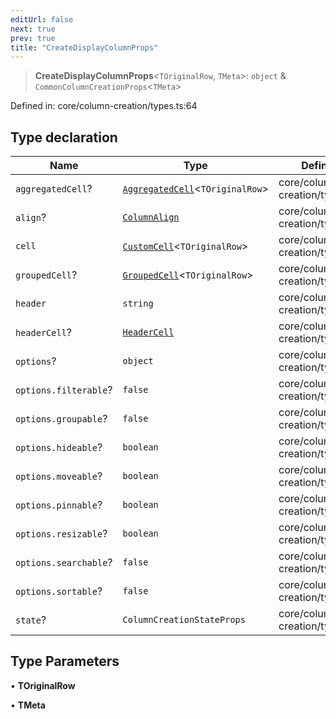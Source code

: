 ```yaml
---
editUrl: false
next: true
prev: true
title: "CreateDisplayColumnProps"
---
```


> **CreateDisplayColumnProps**\<`TOriginalRow`, `TMeta`\>: `object` & `CommonColumnCreationProps`\<`TMeta`\>

Defined in: core/column-creation/types.ts:64

## Type declaration

| Name | Type | Defined in |
| ------ | ------ | ------ |
| `aggregatedCell`? | [`AggregatedCell`](/api/type-aliases/aggregatedcell/)\<`TOriginalRow`\> | core/column-creation/types.ts:67 |
| `align`? | [`ColumnAlign`](/api/type-aliases/columnalign/) | core/column-creation/types.ts:80 |
| `cell` | [`CustomCell`](/api/type-aliases/customcell/)\<`TOriginalRow`\> | core/column-creation/types.ts:65 |
| `groupedCell`? | [`GroupedCell`](/api/type-aliases/groupedcell/)\<`TOriginalRow`\> | core/column-creation/types.ts:68 |
| `header` | `string` | core/column-creation/types.ts:79 |
| `headerCell`? | [`HeaderCell`](/api/type-aliases/headercell/) | core/column-creation/types.ts:66 |
| `options`? | `object` | core/column-creation/types.ts:69 |
| `options.filterable`? | `false` | core/column-creation/types.ts:73 |
| `options.groupable`? | `false` | core/column-creation/types.ts:71 |
| `options.hideable`? | `boolean` | core/column-creation/types.ts:76 |
| `options.moveable`? | `boolean` | core/column-creation/types.ts:75 |
| `options.pinnable`? | `boolean` | core/column-creation/types.ts:74 |
| `options.resizable`? | `boolean` | core/column-creation/types.ts:77 |
| `options.searchable`? | `false` | core/column-creation/types.ts:70 |
| `options.sortable`? | `false` | core/column-creation/types.ts:72 |
| `state`? | `ColumnCreationStateProps` | core/column-creation/types.ts:81 |

## Type Parameters

• **TOriginalRow**

• **TMeta**
